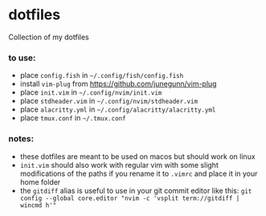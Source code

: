 # dotfiles

Collection of my dotfiles

### to use:

- place `config.fish` in `~/.config/fish/config.fish`
- install `vim-plug` from https://github.com/junegunn/vim-plug
- place `init.vim` in `~/.config/nvim/init.vim`
- place `stdheader.vim` in `~/.config/nvim/stdheader.vim`
- place `alacritty.yml` in `~/.config/alacritty/alacritty.yml`
- place `tmux.conf` in `~/.tmux.conf`

### notes:

- these dotfiles are meant to be used on macos but should work on linux
- `init.vim` should also work with regular vim with some slight modifications of the paths if you rename it to `.vimrc` and place it in your home folder
- the `gitdiff` alias is useful to use in your git commit editor like this: `git config --global core.editor "nvim -c 'vsplit term://gitdiff | wincmd h'"`
